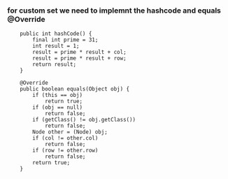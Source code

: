 ### for custom set we need to implemnt the hashcode and equals 		@Override
		public int hashCode() {
			final int prime = 31;
			int result = 1;
			result = prime * result + col;
			result = prime * result + row;
			return result;
		}
		
		@Override
		public boolean equals(Object obj) {
			if (this == obj)
				return true;
			if (obj == null)
				return false;
			if (getClass() != obj.getClass())
				return false;
			Node other = (Node) obj;
			if (col != other.col)
				return false;
			if (row != other.row)
				return false;
			return true;
		}

